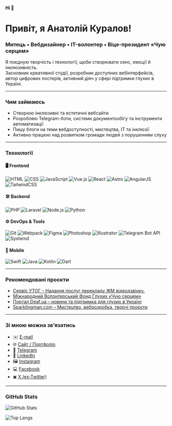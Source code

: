 #### Hi 👋

# Привіт, я Анатолій Куралов!

### Митець • Вебдизайнер • IT-волонтер • Віце-президент «Чую серцем»

Я поєдную творчість і технології, щоби створювати сенс, емоції й інклюзивність.  
Засновник креативної студії, розробник доступних вебінтерфейсів, автор цифрових постерів, активний діяч у сфері підтримки глухих в Україні.

---

### **Чим займаюсь**
- Створюю інклюзивні та естетичні вебсайти
- Розробляю Telegram-боти, системи документообігу та інструменти автоматизації
- Пишу блоги на теми вебдоступності, мистецтва, IT та інклюзії
- Активно працюю над розвитком громади людей з порушенням слуху

---

### **Технології**

#### 🖥️ Frontend
![HTML](https://img.shields.io/badge/HTML-E34F26?style=flat&logo=html5&logoColor=white)
![CSS](https://img.shields.io/badge/CSS-1572B6?style=flat&logo=css3&logoColor=white)
![JavaScript](https://img.shields.io/badge/JavaScript-F7DF1E?style=flat&logo=javascript&logoColor=black)
![Vue.js](https://img.shields.io/badge/Vue.js-4FC08D?style=flat&logo=vue.js&logoColor=white)
![React](https://img.shields.io/badge/React-61DAFB?style=flat&logo=react&logoColor=black)
![Astro](https://img.shields.io/badge/Astro-FF5D01?style=flat&logo=astro&logoColor=white)
![AngularJS](https://img.shields.io/badge/AngularJS-E23237?style=flat&logo=angularjs&logoColor=white)
![TailwindCSS](https://img.shields.io/badge/TailwindCSS-06B6D4?style=flat&logo=tailwind-css&logoColor=white)

#### 🛠️ Backend
![PHP](https://img.shields.io/badge/PHP-777BB4?style=flat&logo=php&logoColor=white)
![Laravel](https://img.shields.io/badge/Laravel-FF2D20?style=flat&logo=laravel&logoColor=white)
![Node.js](https://img.shields.io/badge/Node.js-339933?style=flat&logo=node.js&logoColor=white)
![Python](https://img.shields.io/badge/Python-3776AB?style=flat&logo=python&logoColor=white)

#### ⚙️ DevOps & Tools
![Git](https://img.shields.io/badge/Git-F05032?style=flat&logo=git&logoColor=white)
![Webpack](https://img.shields.io/badge/Webpack-8DD6F9?style=flat&logo=webpack&logoColor=black)
![Figma](https://img.shields.io/badge/Figma-F24E1E?style=flat&logo=figma&logoColor=white)
![Photoshop](https://img.shields.io/badge/Photoshop-31A8FF?style=flat&logo=adobe-photoshop&logoColor=white)
![Illustrator](https://img.shields.io/badge/Illustrator-FF9A00?style=flat&logo=adobe-illustrator&logoColor=white)
![Telegram Bot API](https://img.shields.io/badge/Telegram-2CA5E0?style=flat&logo=telegram&logoColor=white)
![Systemd](https://img.shields.io/badge/Systemd-000000?style=flat&logo=linux&logoColor=white)

#### 📱 Mobile
![Swift](https://img.shields.io/badge/Swift-FA7343?style=flat&logo=swift&logoColor=white)
![Java](https://img.shields.io/badge/Java-007396?style=flat&logo=java&logoColor=white)
![Kotlin](https://img.shields.io/badge/Kotlin-0095D5?style=flat&logo=kotlin&logoColor=white)
![Dart](https://img.shields.io/badge/Dart-0175C2?style=flat&logo=dart&logoColor=white)

---

### **Рекомендовані проєкти**
- [Сервіс УТОГ – Надання послуг перекладу ЖМ відеодзвінку.](https://app.service.utog.org/)
- [Міжнародний Волонтерський Фонд Глухих «Чую серцем»](https://idvf.org/)
- [Портал Deaf.ua – новини та підтримка для глухих в Україні](https://deaf.ua/)
- [Sparklingman.com – Мистецтво, веброзробка, творчі проєкти](https://sparklingman.com/)

---

### **Зі мною можна зв’язатись**
- ✉️ [E-mail](mailto:hi@qd.ua)
- 🌐 [Сайт / Портфоліо](https://sparklingman.com)
- 💬 [Telegram](https://t.me/sparklingman)
- 💼 [LinkedIn](https://www.linkedin.com/in/sparklingman/)
- 🖼️ [Instagram](https://www.instagram.com/_sparklingman_)
- 💻 [Facebook](https://www.facebook.com/sparklingman)
- ✖️ [X (ex-Twitter)](https://x.com/sparklingman)

---

### **GitHub Stats**
![GitHub Stats](https://github-readme-stats.vercel.app/api?username=yourusername&show_icons=true&theme=tokyonight)

![Top Langs](https://github-readme-stats.vercel.app/api/top-langs/?username=yourusername&layout=compact&theme=tokyonight)
